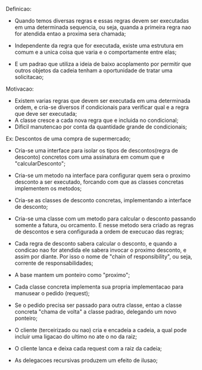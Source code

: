 Definicao:

- Quando temos diversas regras e essas regras devem ser executadas em uma determinada sequencia, ou seja,
quanda a primeira regra nao for atendida entao a proxima sera chamada;

- Independente da regra que for executada, existe uma estrutura em comum e a unica coisa que varia e o
comportamente entre elas;

- E um padrao que utiliza a ideia de baixo acoplamento por permitir que outros objetos da cadeia tenham a oportunidade de tratar uma solicitacao;


Motivacao:

- Existem varias regras que devem ser executada em uma determinada ordem, e cria-se diversos if condicionais
para verificar qual e a regra que deve ser executada;
- A classe cresce a cada nova regra que e incluida no condicional;
- Dificil manutencao por conta da quantidade grande de condicionais;

Ex: Descontos de uma compra de supermercado;
- Cria-se uma interface para isolar os tipos de descontos(regra de desconto) concretos com uma assinatura
em comum que e "calcularDesconto";
- Cria-se um metodo na interface para configurar quem sera o proximo desconto a ser executado, forcando com que
as classes concretas implementem os metodos;
- Cria-se as classes de desconto concretas, implementando a interface de desconto;
- Cria-se uma classe com um metodo para calcular o desconto passando somente a fatura, ou orcamento. E nesse metodo
sera criado as regras de descontos e sera configurada a ordem de execucao das regras;
- Cada regra de desconto sabera calcular o desconto, e quando a condicao nao for atendida ele sabera invocar
o proximo desconto, e assim por diante. Por isso o nome de "chain of responsibility", ou seja,
corrente de responsabilidades;

- A base mantem um ponteiro como "proximo";
- Cada classe concreta implementa sua propria implementacao para manusear o pedido (request);
- Se o pedido precisa ser passado para outra classe, entao a classe concreta "chama de volta" a classe padrao, delegando um novo ponteiro;
- O cliente (terceirizado ou nao) cria e encadeia a cadeia, a qual pode incluir uma ligacao do ultimo no ate o no da raiz;
- O cliente lanca e deixa cada request com a raiz da cadeia;
- As delegacoes recursivas produzem um efeito de ilusao;